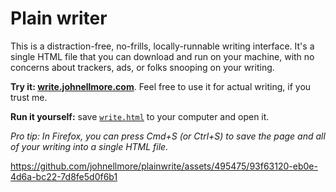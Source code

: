 # Plain writer 

This is a distraction-free, no-frills, locally-runnable writing interface. It's a single HTML file that you can download and run on your machine, with no concerns about trackers, ads, or folks snooping on your writing.

**Try it: [write.johnellmore.com](https://write.johnellmore.com/)**. Feel free to use it for actual writing, if you trust me.

**Run it yourself:** save [`write.html`](https://raw.githubusercontent.com/johnellmore/plainwrite/main/write.html) to your computer and open it.

*Pro tip: In Firefox, you can press Cmd+S (or Ctrl+S) to save the page and all of your writing into a single HTML file.*

https://github.com/johnellmore/plainwrite/assets/495475/93f63120-eb0e-4d6a-bc22-7d8fe5d0f6b1
